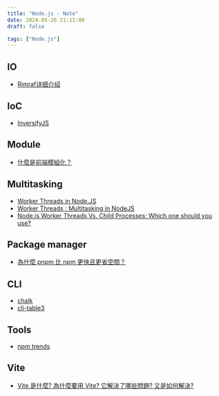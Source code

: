 ```yaml
---
title: "Node.js - Note"
date: 2024-05-26 21:11:00
draft: false

tags: ["Node.js"]
---
```


<!-- ## Electron  -->
<!-- - [详解 Electron 打包](https://juejin.cn/post/7250085815430430781?searchId=20240515124127171BD73281704381DFB2) -->

## IO
- [Rimraf详细介绍](https://blog.csdn.net/imdeity/article/details/137772287)

## IoC
- [InversifyJS](https://github.com/inversify/InversifyJS)

## Module
- [什麼是前端模組化？](https://www.explainthis.io/zh-hant/swe/what-is-frontend-module#js)
<!-- - [JavaScript模块加载顺序解析: require函数的工作原理](https://lkblog.net/notes/javascript/1721.html) -->

## Multitasking 
- [Worker Threads in Node.JS](https://www.scaler.com/topics/nodejs/worker-threads-in-node-js/)
- [Worker Threads : Multitasking in NodeJS](https://medium.com/@manikmudholkar831995/worker-threads-multitasking-in-nodejs-6028cdf35e9d)
- [Node.js Worker Threads Vs. Child Processes: Which one should you use?](https://amplication.com/blog/nodejs-worker-threads-vs-child-processes-which-one-should-you-use)

## Package manager
- [為什麼 pnpm 比 npm 更快且更省空間？](https://www.explainthis.io/zh-hant/swe/why-is-pnpm-faster)

## CLI
- [chalk](https://github.com/chalk/chalk)
- [cli-table3](https://github.com/cli-table/cli-table3)

## Tools
- [npm trends](https://npmtrends.com/)

## Vite
- [Vite 是什麼? 為什麼要用 Vite? 它解決了哪些問題? 又是如何解決?](https://www.explainthis.io/zh-hant/swe/what-is-vite)

